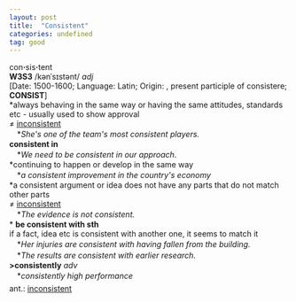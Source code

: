 ```yaml
---
layout: post
title:  "Consistent"
categories: undefined
tag: good
---
```

<DIV style="MARGIN: 0px 0px 5px">con<B>·</B>sis<B>·</B>tent<BR><B>W3S3</B> /kənˈsɪstənt/ <I>adj</I> <BR>[Date: 1500-1600; Language: Latin; Origin: , present participle of consistere; <B>CONSIST</B>]<BR>*always behaving in the same way or having the same attitudes, standards etc - usually used to show approval<BR>≠ <A href="{{ site.baseurl }}/inconsistent"><U>inconsistent</U></A><BR>　*<I>She's one of the team's most consistent players.</I><BR><B>consistent in</B><BR>　*<I>We need to be consistent in our approach.</I><BR>*continuing to happen or develop in the same way<BR>　*<I>a consistent improvement in the country's economy</I><BR>*a consistent argument or idea does not have any parts that do not match other parts<BR>≠ <A href="{{ site.baseurl }}/inconsistent"><U>inconsistent</U></A><BR>　*<I>The evidence is not consistent.</I><BR>* <B>be consistent with sth</B><BR>if a fact, idea etc is consistent with another one, it seems to match it<BR>　*<I>Her injuries are consistent with having fallen from the building.</I><BR>　*<I>The results are consistent with earlier research.</I><BR><B>&gt;consistently</B> <I>adv</I><BR>　*<I>consistently high performance</I></DIV>
<DIV style="MARGIN: 0px 0px 5px">
<DIV style="MARGIN: 4px 0px">ant.: <A href="{{ site.baseurl }}/inconsistent"><U>inconsistent</U></A></DIV></DIV>

